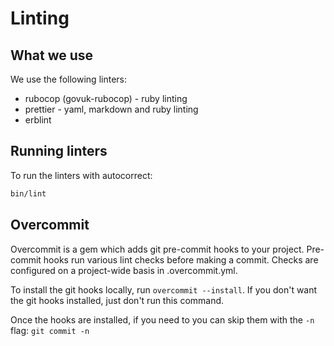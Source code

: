 # Linting

## What we use

We use the following linters:
- rubocop (govuk-rubocop) - ruby linting
- prettier - yaml, markdown and ruby linting
- erblint

## Running linters
To run the linters with autocorrect:

```bash
bin/lint
```

## Overcommit

Overcommit is a gem which adds git pre-commit hooks to your project. Pre-commit hooks run various
lint checks before making a commit. Checks are configured on a project-wide basis in .overcommit.yml.

To install the git hooks locally, run `overcommit --install`. If you don't want the git hooks installed, just don't run this command.

Once the hooks are installed, if you need to you can skip them with the `-n` flag: `git commit -n`
